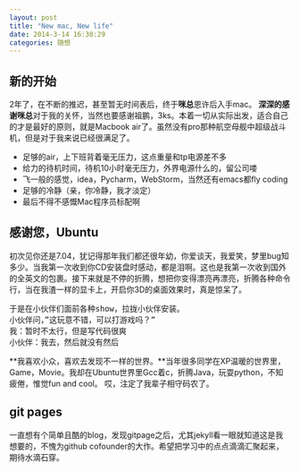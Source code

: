 ```yaml
---
layout: post
title: "New mac, New life"
date: 2014-3-14 16:30:29
categories: 随想
---
```


## 新的开始

2年了，在不断的推迟，甚至暂无时间表后，终于**咪总**恩许后入手mac。
**深深的感谢咪总**对于我的关怀，当然也要感谢祖鹏，3ks。本着一切从实际出发，适合自己的才是最好的原则，就是Macbook air了。虽然没有pro那种航空母舰中超级战斗机，但是对于我来说已经很满足了。

- 足够的air，上下班背着毫无压力，这点重量和tp电源差不多
- 给力的待机时间，待机10小时毫无压力，外界电源什么的，留公司喽
-  飞一般的感觉，idea，Pycharm，WebStorm，当然还有emacs都fly coding
- 足够的冷静（亲，你冷静，我才淡定）
- 最后不得不感慨Mac程序员标配啊
<p></p>

## 感谢您，Ubuntu

初次见你还是7.04，犹记得那年我们都还很年幼，你爱谈天，我爱笑，梦里bug知多少。当我第一次收到你CD安装盘时感动，都是泪啊。这也是我第一次收到国外的全英文的包裹。接下来就是不停的折腾，想把你变得漂亮再漂亮，折腾各种命令行，当在我渣一样的显卡上，开启你3D的桌面效果时，真是惊呆了。

<pre>于是在小伙伴们面前各种show，拉拢小伙伴安装。
小伙伴问，”这玩意不错，可以打游戏吗？”
我：暂时不太行，但是写代码很爽
小伙伴：我去，然后就没有然后</pre>

**我喜欢小众，喜欢去发现不一样的世界。**当年很多同学在XP温暖的世界里，Game，Movie。我却在Ubuntu世界里Gcc着c，折腾Java，玩耍python，不知疲倦，惟觉fun and cool。
哎，注定了我辈子相守码农了。

## git pages
一直想有个简单且酷的blog，发现gitpage之后，尤其jekyll看一眼就知道这是我想要的，不愧为github cofounder的大作。希望把学习中的点点滴滴汇聚起来，期待水滴石穿。